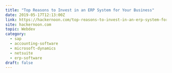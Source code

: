 ```yaml
---
title: "Top Reasons to Invest in an ERP System for Your Business"
date: 2019-05-17T12:13:00Z
link: https://hackernoon.com/top-reasons-to-invest-in-an-erp-system-for-your-business-e2ec3b471ec6?source=rss----3a8144eabfe3---4&utm_medium=RSS&utm_source=hune
site: hackernoon.com
topic: Webdev
category:
  - sap
  - accounting-software
  - microsoft-dynamics
  - netsuite
  - erp-software
draft: false
---
```

